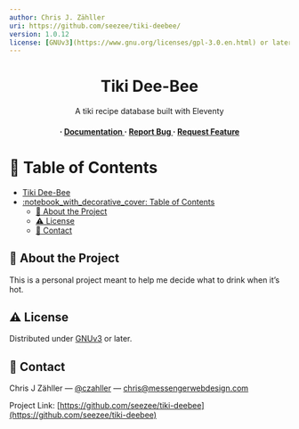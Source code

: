 ```yaml
---
author: Chris J. Zähller
uri: https://github.com/seezee/tiki-deebee/
version: 1.0.12
license: [GNUv3](https://www.gnu.org/licenses/gpl-3.0.en.html) or later
---
```


<div align='center'>

# Tiki Dee-Bee

A tiki recipe database built with Eleventy

<h4> <span> · </span> <a href="https://github.com/seezee/tiki-deebee/blob/master/README.md"> Documentation </a> <span> · </span> <a href="https://github.com/seezee/tiki-deebee/issues"> Report Bug </a> <span> · </span> <a href="https://github.com/seezee/tiki-deebee/issues"> Request Feature </a> </h4>

</div>

# :notebook_with_decorative_cover: Table of Contents

- [Tiki Dee-Bee](#tiki-dee-bee)
- [:notebook\_with\_decorative\_cover: Table of Contents](#notebook_with_decorative_cover-table-of-contents)
  - [:star2: About the Project](#star2-about-the-project)
  - [:warning: License](#warning-license)
  - [:handshake: Contact](#handshake-contact)

## :star2: About the Project

This is a personal project meant to help me decide what to drink when it’s hot.

## :warning: License

Distributed under [GNUv3](https://www.gnu.org/licenses/gpl-3.0.en.html) or later.

## :handshake: Contact

Chris J Zähller — [@czahller](https://x.com/czahller/) — <chris@messengerwebdesign.com>

Project Link: [https://github.com/seezee/tiki-deebee](https://github.com/seezee/tiki-deebee)

